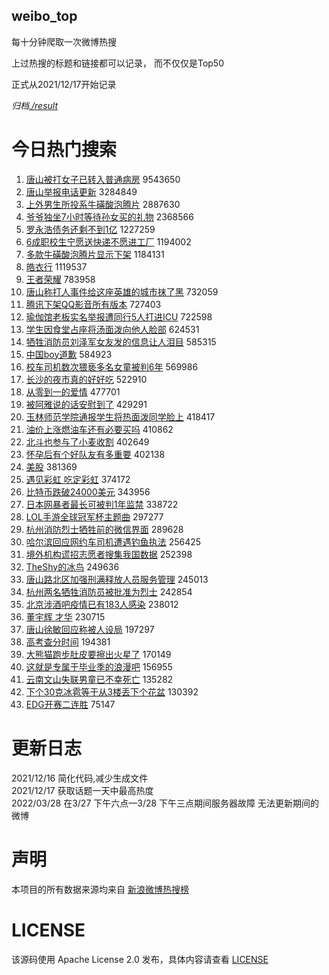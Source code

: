 weibo_top  
---
每十分钟爬取一次微博热搜  

上过热搜的标题和链接都可以记录， 而不仅仅是Top50

正式从2021/12/17开始记录  

*归档[./result](./result/)*

# 今日热门搜索  
1. [唐山被打女子已转入普通病房](https://s.weibo.com//weibo?q=%23%E5%94%90%E5%B1%B1%E8%A2%AB%E6%89%93%E5%A5%B3%E5%AD%90%E5%B7%B2%E8%BD%AC%E5%85%A5%E6%99%AE%E9%80%9A%E7%97%85%E6%88%BF%23&Refer=top) 9543650
2. [唐山举报电话更新](https://s.weibo.com//weibo?q=%23%E5%94%90%E5%B1%B1%E4%B8%BE%E6%8A%A5%E7%94%B5%E8%AF%9D%E6%9B%B4%E6%96%B0%23&Refer=top) 3284849
3. [上外男生所投系牛磺酸泡腾片](https://s.weibo.com//weibo?q=%23%E4%B8%8A%E5%A4%96%E7%94%B7%E7%94%9F%E6%89%80%E6%8A%95%E7%B3%BB%E7%89%9B%E7%A3%BA%E9%85%B8%E6%B3%A1%E8%85%BE%E7%89%87%23&Refer=top) 2887630
4. [爷爷独坐7小时等待孙女买的礼物](https://s.weibo.com//weibo?q=%23%E7%88%B7%E7%88%B7%E7%8B%AC%E5%9D%907%E5%B0%8F%E6%97%B6%E7%AD%89%E5%BE%85%E5%AD%99%E5%A5%B3%E4%B9%B0%E7%9A%84%E7%A4%BC%E7%89%A9%23&Refer=top) 2368566
5. [罗永浩债务还剩不到1亿](https://s.weibo.com//weibo?q=%23%E7%BD%97%E6%B0%B8%E6%B5%A9%E5%80%BA%E5%8A%A1%E8%BF%98%E5%89%A9%E4%B8%8D%E5%88%B01%E4%BA%BF%23&Refer=top) 1227259
6. [6成职校生宁愿送快递不愿进工厂](https://s.weibo.com//weibo?q=%236%E6%88%90%E8%81%8C%E6%A0%A1%E7%94%9F%E5%AE%81%E6%84%BF%E9%80%81%E5%BF%AB%E9%80%92%E4%B8%8D%E6%84%BF%E8%BF%9B%E5%B7%A5%E5%8E%82%23&Refer=top) 1194002
7. [多款牛磺酸泡腾片显示下架](https://s.weibo.com//weibo?q=%23%E5%A4%9A%E6%AC%BE%E7%89%9B%E7%A3%BA%E9%85%B8%E6%B3%A1%E8%85%BE%E7%89%87%E6%98%BE%E7%A4%BA%E4%B8%8B%E6%9E%B6%23&Refer=top) 1184131
8. [皓衣行](https://s.weibo.com//weibo?q=%E7%9A%93%E8%A1%A3%E8%A1%8C&Refer=top) 1119537
9. [王者荣耀](https://s.weibo.com//weibo?q=%E7%8E%8B%E8%80%85%E8%8D%A3%E8%80%80&Refer=top) 783958
10. [唐山称打人事件给这座英雄的城市抹了黑](https://s.weibo.com//weibo?q=%23%E5%94%90%E5%B1%B1%E7%A7%B0%E6%89%93%E4%BA%BA%E4%BA%8B%E4%BB%B6%E7%BB%99%E8%BF%99%E5%BA%A7%E8%8B%B1%E9%9B%84%E7%9A%84%E5%9F%8E%E5%B8%82%E6%8A%B9%E4%BA%86%E9%BB%91%23&Refer=top) 732059
11. [腾讯下架QQ影音所有版本](https://s.weibo.com//weibo?q=%23%E8%85%BE%E8%AE%AF%E4%B8%8B%E6%9E%B6QQ%E5%BD%B1%E9%9F%B3%E6%89%80%E6%9C%89%E7%89%88%E6%9C%AC%23&Refer=top) 727403
12. [瑜伽馆老板实名举报遭同行5人打进ICU](https://s.weibo.com//weibo?q=%23%E7%91%9C%E4%BC%BD%E9%A6%86%E8%80%81%E6%9D%BF%E5%AE%9E%E5%90%8D%E4%B8%BE%E6%8A%A5%E9%81%AD%E5%90%8C%E8%A1%8C5%E4%BA%BA%E6%89%93%E8%BF%9BICU%23&Refer=top) 722598
13. [学生因食堂占座将汤面泼向他人脸部](https://s.weibo.com//weibo?q=%23%E5%AD%A6%E7%94%9F%E5%9B%A0%E9%A3%9F%E5%A0%82%E5%8D%A0%E5%BA%A7%E5%B0%86%E6%B1%A4%E9%9D%A2%E6%B3%BC%E5%90%91%E4%BB%96%E4%BA%BA%E8%84%B8%E9%83%A8%23&Refer=top) 624531
14. [牺牲消防员刘泽军女友发的信息让人泪目](https://s.weibo.com//weibo?q=%23%E7%89%BA%E7%89%B2%E6%B6%88%E9%98%B2%E5%91%98%E5%88%98%E6%B3%BD%E5%86%9B%E5%A5%B3%E5%8F%8B%E5%8F%91%E7%9A%84%E4%BF%A1%E6%81%AF%E8%AE%A9%E4%BA%BA%E6%B3%AA%E7%9B%AE%23&Refer=top) 585315
15. [中国boy道歉](https://s.weibo.com//weibo?q=%23%E4%B8%AD%E5%9B%BDboy%E9%81%93%E6%AD%89%23&Refer=top) 584923
16. [校车司机数次猥亵多名女童被判6年](https://s.weibo.com//weibo?q=%23%E6%A0%A1%E8%BD%A6%E5%8F%B8%E6%9C%BA%E6%95%B0%E6%AC%A1%E7%8C%A5%E4%BA%B5%E5%A4%9A%E5%90%8D%E5%A5%B3%E7%AB%A5%E8%A2%AB%E5%88%A46%E5%B9%B4%23&Refer=top) 569986
17. [长沙的夜市真的好好吃](https://s.weibo.com//weibo?q=%23%E9%95%BF%E6%B2%99%E7%9A%84%E5%A4%9C%E5%B8%82%E7%9C%9F%E7%9A%84%E5%A5%BD%E5%A5%BD%E5%90%83%23&Refer=top) 522910
18. [从零到一的爱情](https://s.weibo.com//weibo?q=%23%E4%BB%8E%E9%9B%B6%E5%88%B0%E4%B8%80%E7%9A%84%E7%88%B1%E6%83%85%23&Refer=top) 477701
19. [被阿雅说的话安慰到了](https://s.weibo.com//weibo?q=%23%E8%A2%AB%E9%98%BF%E9%9B%85%E8%AF%B4%E7%9A%84%E8%AF%9D%E5%AE%89%E6%85%B0%E5%88%B0%E4%BA%86%23&Refer=top) 429291
20. [玉林师范学院通报学生将热面泼同学脸上](https://s.weibo.com//weibo?q=%23%E7%8E%89%E6%9E%97%E5%B8%88%E8%8C%83%E5%AD%A6%E9%99%A2%E9%80%9A%E6%8A%A5%E5%AD%A6%E7%94%9F%E5%B0%86%E7%83%AD%E9%9D%A2%E6%B3%BC%E5%90%8C%E5%AD%A6%E8%84%B8%E4%B8%8A%23&Refer=top) 418417
21. [油价上涨燃油车还有必要买吗](https://s.weibo.com//weibo?q=%23%E6%B2%B9%E4%BB%B7%E4%B8%8A%E6%B6%A8%E7%87%83%E6%B2%B9%E8%BD%A6%E8%BF%98%E6%9C%89%E5%BF%85%E8%A6%81%E4%B9%B0%E5%90%97%23&Refer=top) 410862
22. [北斗也参与了小麦收割](https://s.weibo.com//weibo?q=%23%E5%8C%97%E6%96%97%E4%B9%9F%E5%8F%82%E4%B8%8E%E4%BA%86%E5%B0%8F%E9%BA%A6%E6%94%B6%E5%89%B2%23&Refer=top) 402649
23. [怀孕后有个好队友有多重要](https://s.weibo.com//weibo?q=%23%E6%80%80%E5%AD%95%E5%90%8E%E6%9C%89%E4%B8%AA%E5%A5%BD%E9%98%9F%E5%8F%8B%E6%9C%89%E5%A4%9A%E9%87%8D%E8%A6%81%23&Refer=top) 402138
24. [美股](https://s.weibo.com//weibo?q=%E7%BE%8E%E8%82%A1&Refer=top) 381369
25. [遇见彩虹 吃定彩虹](https://s.weibo.com//weibo?q=%E9%81%87%E8%A7%81%E5%BD%A9%E8%99%B9%20%E5%90%83%E5%AE%9A%E5%BD%A9%E8%99%B9&Refer=top) 374172
26. [比特币跌破24000美元](https://s.weibo.com//weibo?q=%23%E6%AF%94%E7%89%B9%E5%B8%81%E8%B7%8C%E7%A0%B424000%E7%BE%8E%E5%85%83%23&Refer=top) 343956
27. [日本网暴者最长可被判1年监禁](https://s.weibo.com//weibo?q=%23%E6%97%A5%E6%9C%AC%E7%BD%91%E6%9A%B4%E8%80%85%E6%9C%80%E9%95%BF%E5%8F%AF%E8%A2%AB%E5%88%A41%E5%B9%B4%E7%9B%91%E7%A6%81%23&Refer=top) 338722
28. [LOL手游全球冠军杯主题曲](https://s.weibo.com//weibo?q=%23LOL%E6%89%8B%E6%B8%B8%E5%85%A8%E7%90%83%E5%86%A0%E5%86%9B%E6%9D%AF%E4%B8%BB%E9%A2%98%E6%9B%B2%23&Refer=top) 297277
29. [杭州消防烈士牺牲前的微信界面](https://s.weibo.com//weibo?q=%23%E6%9D%AD%E5%B7%9E%E6%B6%88%E9%98%B2%E7%83%88%E5%A3%AB%E7%89%BA%E7%89%B2%E5%89%8D%E7%9A%84%E5%BE%AE%E4%BF%A1%E7%95%8C%E9%9D%A2%23&Refer=top) 289628
30. [哈尔滨回应网约车司机遭遇钓鱼执法](https://s.weibo.com//weibo?q=%23%E5%93%88%E5%B0%94%E6%BB%A8%E5%9B%9E%E5%BA%94%E7%BD%91%E7%BA%A6%E8%BD%A6%E5%8F%B8%E6%9C%BA%E9%81%AD%E9%81%87%E9%92%93%E9%B1%BC%E6%89%A7%E6%B3%95%23&Refer=top) 256425
31. [境外机构谎招志愿者搜集我国数据](https://s.weibo.com//weibo?q=%23%E5%A2%83%E5%A4%96%E6%9C%BA%E6%9E%84%E8%B0%8E%E6%8B%9B%E5%BF%97%E6%84%BF%E8%80%85%E6%90%9C%E9%9B%86%E6%88%91%E5%9B%BD%E6%95%B0%E6%8D%AE%23&Refer=top) 252398
32. [TheShy的冰鸟](https://s.weibo.com//weibo?q=%23TheShy%E7%9A%84%E5%86%B0%E9%B8%9F%23&Refer=top) 249636
33. [唐山路北区加强刑满释放人员服务管理](https://s.weibo.com//weibo?q=%23%E5%94%90%E5%B1%B1%E8%B7%AF%E5%8C%97%E5%8C%BA%E5%8A%A0%E5%BC%BA%E5%88%91%E6%BB%A1%E9%87%8A%E6%94%BE%E4%BA%BA%E5%91%98%E6%9C%8D%E5%8A%A1%E7%AE%A1%E7%90%86%23&Refer=top) 245013
34. [杭州两名牺牲消防员被批准为烈士](https://s.weibo.com//weibo?q=%23%E6%9D%AD%E5%B7%9E%E4%B8%A4%E5%90%8D%E7%89%BA%E7%89%B2%E6%B6%88%E9%98%B2%E5%91%98%E8%A2%AB%E6%89%B9%E5%87%86%E4%B8%BA%E7%83%88%E5%A3%AB%23&Refer=top) 242854
35. [北京涉酒吧疫情已有183人感染](https://s.weibo.com//weibo?q=%23%E5%8C%97%E4%BA%AC%E6%B6%89%E9%85%92%E5%90%A7%E7%96%AB%E6%83%85%E5%B7%B2%E6%9C%89183%E4%BA%BA%E6%84%9F%E6%9F%93%23&Refer=top) 238012
36. [董宇辉 才华](https://s.weibo.com//weibo?q=%E8%91%A3%E5%AE%87%E8%BE%89%20%E6%89%8D%E5%8D%8E&Refer=top) 230715
37. [唐山徐敏回应称被人设局](https://s.weibo.com//weibo?q=%23%E5%94%90%E5%B1%B1%E5%BE%90%E6%95%8F%E5%9B%9E%E5%BA%94%E7%A7%B0%E8%A2%AB%E4%BA%BA%E8%AE%BE%E5%B1%80%23&Refer=top) 197297
38. [高考查分时间](https://s.weibo.com//weibo?q=%23%E9%AB%98%E8%80%83%E6%9F%A5%E5%88%86%E6%97%B6%E9%97%B4%23&Refer=top) 194381
39. [大熊猫跑步肚皮要擦出火星了](https://s.weibo.com//weibo?q=%23%E5%A4%A7%E7%86%8A%E7%8C%AB%E8%B7%91%E6%AD%A5%E8%82%9A%E7%9A%AE%E8%A6%81%E6%93%A6%E5%87%BA%E7%81%AB%E6%98%9F%E4%BA%86%23&Refer=top) 170149
40. [这就是专属于毕业季的浪漫吧](https://s.weibo.com//weibo?q=%23%E8%BF%99%E5%B0%B1%E6%98%AF%E4%B8%93%E5%B1%9E%E4%BA%8E%E6%AF%95%E4%B8%9A%E5%AD%A3%E7%9A%84%E6%B5%AA%E6%BC%AB%E5%90%A7%23&Refer=top) 156955
41. [云南文山失联男童已不幸死亡](https://s.weibo.com//weibo?q=%23%E4%BA%91%E5%8D%97%E6%96%87%E5%B1%B1%E5%A4%B1%E8%81%94%E7%94%B7%E7%AB%A5%E5%B7%B2%E4%B8%8D%E5%B9%B8%E6%AD%BB%E4%BA%A1%23&Refer=top) 135282
42. [下个30克冰雹等于从3楼丢下个花盆](https://s.weibo.com//weibo?q=%23%E4%B8%8B%E4%B8%AA30%E5%85%8B%E5%86%B0%E9%9B%B9%E7%AD%89%E4%BA%8E%E4%BB%8E3%E6%A5%BC%E4%B8%A2%E4%B8%8B%E4%B8%AA%E8%8A%B1%E7%9B%86%23&Refer=top) 130392
43. [EDG开赛二连胜](https://s.weibo.com//weibo?q=%23EDG%E5%BC%80%E8%B5%9B%E4%BA%8C%E8%BF%9E%E8%83%9C%23&Refer=top) 75147
# 更新日志  
2021/12/16  简化代码,减少生成文件  
2021/12/17  获取话题一天中最高热度  
2022/03/28  在3/27 下午六点—3/28 下午三点期间服务器故障 无法更新期间的微博  
# 声明  
本项目的所有数据来源均来自 [新浪微博热搜榜](https://s.weibo.com/top/summary)  

# LICENSE
该源码使用 Apache License 2.0 发布，具体内容请查看 [LICENSE](./LICENSE)
